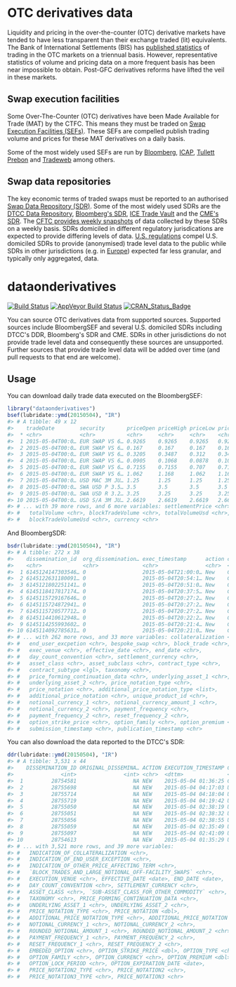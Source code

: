 <!-- README.md is generated from README.Rmd. Please edit that file -->
OTC derivatives data
====================

Liquidity and pricing in the over-the-counter (OTC) derivative markets have tended to have less transparent than their exchange traded (lit) equivalents. The Bank of International Settlements (BIS) has [published statistics](http://www.bis.org/statistics/derstats.htm) of trading in the OTC markets on a triennual basis. However, representative statistics of volume and pricing data on a more frequent basis has been near impossible to obtain. Post-GFC derivatives reforms have lifted the veil in these markets.

Swap execution facilities
-------------------------

Some Over-The-Counter (OTC) derivatives have been Made Available for Trade (MAT) by the CTFC. This means they must be traded on [Swap Execution Facilities (SEFs)](http://www.cftc.gov/IndustryOversight/TradingOrganizations/SEF2/index.htm). These SEFs are compelled publish trading volume and prices for these MAT derivatives on a daily basis.

Some of the most widely used SEFs are run by [Bloomberg](http://www.bloombergsef.com), [ICAP](http://www.icap.com/what-we-do/global-broking/sef.aspx), [Tullett Prebon](http://www.tullettprebon.com/swap_execution_facility/index.aspx) and [Tradeweb](http://www.tradeweb.com/Institutional/Derivatives/SEF-Center/) among others.

Swap data repositories
----------------------

The key economic terms of traded swaps must be reported to an authorised [Swap Data Repository (SDR)](http://www.cftc.gov/IndustryOversight/DataRepositories/index.htm). Some of the most widely used SDRs are the [DTCC Data Repository](http://www.dtcc.com/data-and-repository-services/global-trade-repository/gtr-us.aspx), [Bloomberg's SDR](http://www.bloombergsdr.com), [ICE Trade Vault](https://www.icetradevault.com) and the [CME's SDR](http://www.cmegroup.com/trading/global-repository-services/cme-swap-data-repository.html). The [CFTC provides weekly snapshots](http://www.cftc.gov/MarketReports/SwapsReports/index.htm) of data collected by these SDRs on a weekly basis. SDRs domiciled in different regulatory jurisdications are expected to provide differing levels of data. [U.S. regulations](http://www.cftc.gov/IndustryOversight/DataRepositories/index.htm) compel U.S. domiciled SDRs to provide (anonymised) trade level data to the public while SDRs in other jurisdictions (e.g. in [Europe](http://eur-lex.europa.eu/LexUriServ/LexUriServ.do?uri=OJ:L:2013:052:0033:0036:EN:PDF)) expected far less granular, and typically only aggregated, data.

dataonderivatives
=================

[![Build Status](https://travis-ci.org/imanuelcostigan/dataonderivatives.svg?branch=master)](https://travis-ci.org/imanuelcostigan/dataonderivatives) [![AppVeyor Build Status](https://ci.appveyor.com/api/projects/status/github/imanuelcostigan/dataonderivatives?branch=master&svg=true)](https://ci.appveyor.com/project/imanuelcostigan/dataonderivatives) [![CRAN\_Status\_Badge](https://www.r-pkg.org/badges/version/dataonderivatives)](https://CRAN.R-project.org/package=dataonderivatives)

You can source OTC derivatives data from supported sources. Supported sources include BloombergSEF and several U.S. domiciled SDRs including DTCC's DDR, Bloomberg's SDR and CME. SDRs in other jurisdictions do not provide trade level data and consequently these sources are unsupported. Further sources that provide trade level data will be added over time (and pull requests to that end are welcome).

Usage
-----

You can download daily trade data executed on the BloombergSEF:

``` r
library("dataonderivatives")
bsef(lubridate::ymd(20150504), "IR")
#> # A tibble: 49 x 12
#>    tradeDate        security       priceOpen priceHigh priceLow priceClose
#>  * <chr>            <chr>          <chr>     <chr>     <chr>    <chr>     
#>  1 2015-05-04T00:0… EUR SWAP VS 6… 0.9265    0.9265    0.9265   0.9265    
#>  2 2015-05-04T00:0… EUR SWAP VS 6… 0.167     0.167     0.167    0.167     
#>  3 2015-05-04T00:0… EUR SWAP VS 6… 0.3205    0.3487    0.312    0.3404    
#>  4 2015-05-04T00:0… EUR SWAP VS 6… 0.0905    0.1068    0.0878   0.1068    
#>  5 2015-05-04T00:0… EUR SWAP VS 6… 0.7155    0.7155    0.707    0.712     
#>  6 2015-05-04T00:0… EUR SWAP VS 6… 1.062     1.168     1.062    1.168     
#>  7 2015-05-04T00:0… USD MAC 3M JU… 1.25      1.25      1.25     1.25      
#>  8 2015-05-04T00:0… SWA USD P 3.5… 3.5       3.5       3.5      3.5       
#>  9 2015-05-04T00:0… SWA USD R 3.2… 3.25      3.25      3.25     3.25      
#> 10 2015-05-04T00:0… USD S/A 3M JU… 2.6619    2.6619    2.6619   2.6619    
#> # ... with 39 more rows, and 6 more variables: settlementPrice <chr>,
#> #   totalVolume <chr>, blockTradeVolume <chr>, totalVolumeUsd <chr>,
#> #   blockTradeVolumeUsd <chr>, currency <chr>
```

And BloombergSDR:

``` r
bsdr(lubridate::ymd(20150504), "IR")
#> # A tibble: 272 x 38
#>    dissemination_id  org_dissemination… exec_timestamp      action cleared
#>    <chr>             <chr>              <chr>               <chr>  <chr>  
#>  1 6145124147303546… 0                  2015-05-04T21:00:0… New    C      
#>  2 6145122631180091… 0                  2015-05-04T20:54:1… New    C      
#>  3 6145121802251141… 0                  2015-05-04T20:51:0… New    C      
#>  4 6145118417817174… 0                  2015-05-04T20:37:5… New    C      
#>  5 6145115729167646… 0                  2015-05-04T20:27:2… New    C      
#>  6 6145115724872941… 0                  2015-05-04T20:27:2… New    C      
#>  7 6145115720577712… 0                  2015-05-04T20:27:2… New    C      
#>  8 6145114410612948… 0                  2015-05-04T20:22:2… New    C      
#>  9 6145114255993602… 0                  2015-05-04T20:21:4… New    C      
#> 10 6145114092785631… 0                  2015-05-04T20:21:0… New    C      
#> # ... with 262 more rows, and 33 more variables: collateralization <chr>,
#> #   end_user_excpetion <chr>, bespoke_swap <chr>, block_trade <chr>,
#> #   exec_venue <chr>, effective_date <chr>, end_date <chr>,
#> #   day_count_convention <chr>, settlement_currency <chr>,
#> #   asset_class <chr>, asset_subclass <chr>, contract_type <chr>,
#> #   contract_subtype <lgl>, taxonomy <chr>,
#> #   price_forming_continuation_data <chr>, underlying_asset_1 <chr>,
#> #   underlying_asset_2 <chr>, price_notation_type <chr>,
#> #   price_notation <chr>, additional_price_notation_type <list>,
#> #   additional_price_notation <chr>, unique_product_id <chr>,
#> #   notional_currency_1 <chr>, notional_currency_amount_1 <chr>,
#> #   notional_currency_2 <chr>, payment_frequency <chr>,
#> #   payment_frequency_2 <chr>, reset_frequency_2 <chr>,
#> #   option_strike_price <chr>, option_family <chr>, option_premium <chr>,
#> #   submission_timestamp <chr>, publication_timestamp <chr>
```

You can also download the data reported to the DTCC's SDR:

``` r
ddr(lubridate::ymd(20150504), "IR")
#> # A tibble: 3,531 x 44
#>    DISSEMINATION_ID ORIGINAL_DISSEMINA… ACTION EXECUTION_TIMESTAMP CLEARED
#>               <int>               <int> <chr>  <dttm>              <chr>  
#>  1         28754581                  NA NEW    2015-05-04 01:36:25 C      
#>  2         28755698                  NA NEW    2015-05-04 04:17:03 U      
#>  3         28755714                  NA NEW    2015-05-04 04:18:04 U      
#>  4         28755719                  NA NEW    2015-05-04 04:19:42 U      
#>  5         28755050                  NA NEW    2015-05-04 02:38:19 U      
#>  6         28755051                  NA NEW    2015-05-04 02:38:32 U      
#>  7         28755056                  NA NEW    2015-05-04 02:38:55 U      
#>  8         28755059                  NA NEW    2015-05-04 02:35:49 U      
#>  9         28755097                  NA NEW    2015-05-04 02:41:09 U      
#> 10         28754613                  NA NEW    2015-05-04 01:35:29 U      
#> # ... with 3,521 more rows, and 39 more variables:
#> #   INDICATION_OF_COLLATERALIZATION <chr>,
#> #   INDICATION_OF_END_USER_EXCEPTION <chr>,
#> #   INDICATION_OF_OTHER_PRICE_AFFECTING_TERM <chr>,
#> #   `BLOCK_TRADES_AND_LARGE_NOTIONAL_OFF-FACILITY_SWAPS` <chr>,
#> #   EXECUTION_VENUE <chr>, EFFECTIVE_DATE <date>, END_DATE <date>,
#> #   DAY_COUNT_CONVENTION <chr>, SETTLEMENT_CURRENCY <chr>,
#> #   ASSET_CLASS <chr>, `SUB-ASSET_CLASS_FOR_OTHER_COMMODITY` <chr>,
#> #   TAXONOMY <chr>, PRICE_FORMING_CONTINUATION_DATA <chr>,
#> #   UNDERLYING_ASSET_1 <chr>, UNDERLYING_ASSET_2 <chr>,
#> #   PRICE_NOTATION_TYPE <chr>, PRICE_NOTATION <dbl>,
#> #   ADDITIONAL_PRICE_NOTATION_TYPE <chr>, ADDITIONAL_PRICE_NOTATION <dbl>,
#> #   NOTIONAL_CURRENCY_1 <chr>, NOTIONAL_CURRENCY_2 <chr>,
#> #   ROUNDED_NOTIONAL_AMOUNT_1 <chr>, ROUNDED_NOTIONAL_AMOUNT_2 <chr>,
#> #   PAYMENT_FREQUENCY_1 <chr>, PAYMENT_FREQUENCY_2 <chr>,
#> #   RESET_FREQUENCY_1 <chr>, RESET_FREQUENCY_2 <chr>,
#> #   EMBEDED_OPTION <chr>, OPTION_STRIKE_PRICE <dbl>, OPTION_TYPE <chr>,
#> #   OPTION_FAMILY <chr>, OPTION_CURRENCY <chr>, OPTION_PREMIUM <dbl>,
#> #   OPTION_LOCK_PERIOD <chr>, OPTION_EXPIRATION_DATE <date>,
#> #   PRICE_NOTATION2_TYPE <chr>, PRICE_NOTATION2 <chr>,
#> #   PRICE_NOTATION3_TYPE <chr>, PRICE_NOTATION3 <chr>
```
